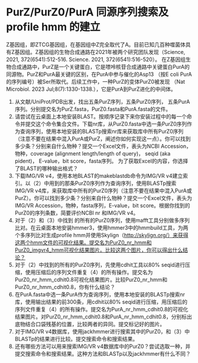 # PurZ/PurZ0/PurA 同源序列搜索及 profile hmm 的建立

Z基因组，即ZTCG基因组，在基因组中Z完全取代了A。目前已知几百种噬菌体具有Z基因组。Z基因组的生物合成通路在2021年被两个研究团队发现（Science,  2021, 372(6541):512-516.  Science.  2021,  372(6541):516-520）。 在Z基因组生物合成通路中，PurZ是一个关键蛋白，它是嘌呤核苷合成通路中关键蛋白PurA的同源物。PurZ和PurA最关键的区别，在PurA中参与催化的Asp13 （按E  coli  PurA的序列编号）被Ser所取代。后续工作中，一种PurZ的变体PurZ0被发现 （Nat Microbiol. 2023 Jul;8(7):1330-1338.），它是PurA到PurZ进化的中间体。

1. 从文献/UniProt/PDB出发，找出五条PurZ序列，五条PurZ0序列， 五条PurA序列。分别提交名为PurZ.fasta，PurZ0.fasta和PurA.fasta的文件。
2. 请尝试在云桌面上本地安装BLAST。按顺序记录下来你安装过程中的每一个命令并提交这个命令集合文件。下载nr库，从PurZ0.fasta中选一条PurZ0序列作为查询序列，使用本地安装的BLASTp搜索nr库来获取库中所有PurZ0序列（注意不要在结果中混入PurA或PurZ，阐述你如何实现这一点）。你可以找到多少条？分别来自什么物种？提交一个Excel文件，表头为NCBI Accession，物种，coverage (alignment length/length of query)，  seqid (aka pident)，  E-value，bit score，fasta序列。  为了获取Excel的内容，你选择了BLAST的哪种输出格式？
3. 下载IMG/VR  v4，使用本地BLAST的makeblastdb命令为IMG/VR  v4建立索引。以（2）中用到的那条PurZ0序列作为查询序列，使用BLASTp搜索IMG/VR v4库，来获取库中所有的PurZ0序列（注意不要在结果中混入PurA或PurZ）。你可以找到多少条？分别来自什么物种？提交一个Excel文件，表头为IMG/VR Accession，物种，fasta序列，E-value，bit score。根据你找到的PurZ0的序列条数，简要评价NCBI nr 和IMG/VR v4。
4. 对于（2）和（3）中找到   的所有的PurZ0序列，使用mafft工具分别做多序列比对。在云桌面本地安装hmmer3，使用hmmer3中的hmmbuild工具，为两个多序列比对生成profile hmm并使用Skylign（http://skylign.org/）来获得这两个hmm文件的可视化结果。提交名为PurZ0_nr_hmm和PurZ0_imgvr4_hmm可视化结果图片。比较这两个图片，你可以得出什么结论？
5. 对于（2）中找到的所有的PurZ0序列，先使用cdhit工具以80% seqid进行压缩，使用压缩后的序列文件重复（4）的所有操作。提交名为PurZ0_nr_hmm_cdhit0.8可视化结果图片。比较PurZ0_nr_hmm和PurZ0_nr_hmm_cdhit0.8，你有什么结论？
6. 在PurA.fasta中选一条PurA作为查询序列，使用本地安装的BLASTp搜索nr库，使用输出结果的前300条，用cdhit以80%  seqid进行压缩，用压缩后的序列文件重复（4）的所有操作。提交名为PurA_nr_hmm_cdhit0.8的可视化结果图片。对PurZ0_nr_hmm_cdhit0.8和PurA_nr_hmm_cdhit0.8，分别标出底物结合口袋残基的位置，比较两者的异同。提交标记好的图片。
7. 对于IMG/VR v4数据库，使用jackhmmer进行搜索其中的PurZ0，和（3）中BLASTp的结果进行比较。提交搜索命令和搜索结果。
8. 还有哪些方法可以用来搜索IMG/VR v4数据库中的PurZ0？尝试选取一种，并提交搜索命令和搜索结果。这种方法和BLASTp以及jackhmmer有什么不同？
